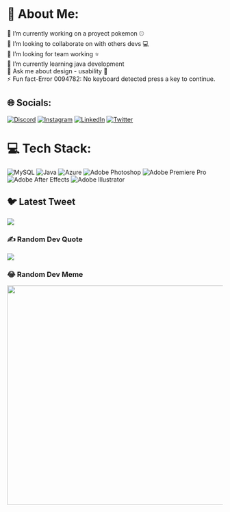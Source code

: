 # 💫 About Me:
🔭 I’m currently working on a proyect pokemon ⚾<br>👯 I’m looking to collaborate on with others devs 💻<br>🤝 I’m looking for team working ⭐<br>🌱 I’m currently learning java development <br>💬 Ask me about  design - usability 🤖<br>⚡ Fun fact-Error 0094782: No keyboard detected press a key to continue.


## 🌐 Socials:
[![Discord](https://img.shields.io/badge/Discord-%237289DA.svg?logo=discord&logoColor=white)](https://discord.gg/discord) [![Instagram](https://img.shields.io/badge/Instagram-%23E4405F.svg?logo=Instagram&logoColor=white)](https://instagram.com/https://www.instagram.com/jeanramirez_01) [![LinkedIn](https://img.shields.io/badge/LinkedIn-%230077B5.svg?logo=linkedin&logoColor=white)](https://linkedin.com/in/linkedin) [![Twitter](https://img.shields.io/badge/Twitter-%231DA1F2.svg?logo=Twitter&logoColor=white)](https://twitter.com/https://twitter.com/jeanramirez01) 

# 💻 Tech Stack:
![MySQL](https://img.shields.io/badge/mysql-%2300f.svg?style=for-the-badge&logo=mysql&logoColor=white) ![Java](https://img.shields.io/badge/java-%23ED8B00.svg?style=for-the-badge&logo=java&logoColor=white) ![Azure](https://img.shields.io/badge/azure-%230072C6.svg?style=for-the-badge&logo=azure-devops&logoColor=white) ![Adobe Photoshop](https://img.shields.io/badge/adobephotoshop-%2331A8FF.svg?style=for-the-badge&logo=adobephotoshop&logoColor=white) ![Adobe Premiere Pro](https://img.shields.io/badge/Adobe%20Premiere%20Pro-9999FF.svg?style=for-the-badge&logo=Adobe%20Premiere%20Pro&logoColor=white) ![Adobe After Effects](https://img.shields.io/badge/Adobe%20After%20Effects-9999FF.svg?style=for-the-badge&logo=Adobe%20After%20Effects&logoColor=white) ![Adobe Illustrator](https://img.shields.io/badge/adobeillustrator-%23FF9A00.svg?style=for-the-badge&logo=adobeillustrator&logoColor=white)


## 🐦 Latest Tweet
[![](https://gtce.itsvg.in/api?username=https://twitter.com/jeanramirez01)](https://github.com/VishwaGauravIn/github-twitter-card-embed)

### ✍️ Random Dev Quote
![](https://quotes-github-readme.vercel.app/api?type=horizontal&theme=radical)

### 😂 Random Dev Meme
<img src="[https://rm.up.railway.app/](https://assets-global.website-files.com/5f3c19f18169b62a0d0bf387/60d33be8cf4ba7565123c8bc_YPD3ulQQAGQpOcnqIm3QzSTRgzmr1SexpW9ZjMpJ1mAnUxx4iF05XOTu44sk0qQG-8XgBcYmGZGAD-5SAZvJl3TjtmhgWnn-w0C2XKwhBscV78RVvhwZfyp0v_Pa6sNj5zxpOvRW.png)" width="512px"/>

<!-- Proudly created with GPRM ( https://gprm.itsvg.in ) -->
